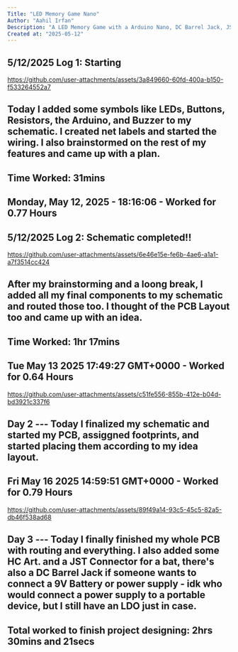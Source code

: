 ```yaml
---
Title: "LED Memory Game Nano"
Author: "Aahil Irfan"
Description: "A LED Memory Game with a Arduino Nano, DC Barrel Jack, JST Connector, Buzzer/Vibration motor, and more!"
Created at: "2025-05-12"
---
```


## 5/12/2025 Log 1: Starting
https://github.com/user-attachments/assets/3a849660-60fd-400a-b150-f533264552a7

Today I added some symbols like LEDs, Buttons, Resistors, the Arduino, and Buzzer to my schematic. I created net labels and started the wiring. I also brainstormed on the rest of my features and came up with a plan.
---
Time Worked: 31mins
---

## Monday, May 12, 2025 - 18:16:06 - Worked for 0.77 Hours


## 5/12/2025 Log 2: Schematic completed!!
https://github.com/user-attachments/assets/6e46e15e-fe6b-4ae6-a1a1-a7f3514cc424

After my brainstorming and a loong break, I added all my final components to my schematic and routed those too. I thought of the PCB Layout too and came up with an idea.
---
Time Worked: 1hr 17mins
---

## Tue May 13 2025 17:49:27 GMT+0000 - Worked for 0.64 Hours
https://github.com/user-attachments/assets/c51fe556-855b-412e-b04d-bd3921c337f6

Day 2 --- Today I finalized my schematic and started my PCB, assiggned footprints, and started placing them according to my idea layout.
---

## Fri May 16 2025 14:59:51 GMT+0000 - Worked for 0.79 Hours
https://github.com/user-attachments/assets/89f49a14-93c5-45c5-82a5-db46f538ad68

Day 3 --- Today I finally finished my whole PCB with routing and everything. I also added some HC Art. and a JST Connector for a bat, there's also a DC Barrel Jack if someone wants to connect a 9V Battery or power supply - idk who would connect a power supply to a portable device, but I still have an LDO just in case.
---

## Total worked to finish project designing: 2hrs 30mins and 21secs
